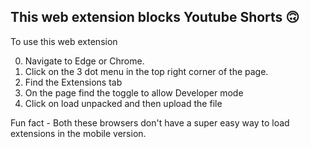 ## This web extension blocks Youtube Shorts 🙃

To use this web extension

0. Navigate to Edge or Chrome. 
1. Click on the 3 dot menu in the top right corner of the page.
2. Find the Extensions tab
3. On the page find the toggle to allow Developer mode
4. Click on load unpacked and then upload the file


Fun fact - Both these browsers don't have a super easy way to load extensions in the mobile version. 
